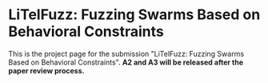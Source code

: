 # LiTelFuzz: Fuzzing Swarms Based on Behavioral Constraints

This is the project page for the submission "LiTelFuzz: Fuzzing Swarms Based on Behavioral Constraints".
**A2 and A3 will be released after the paper review process.**
